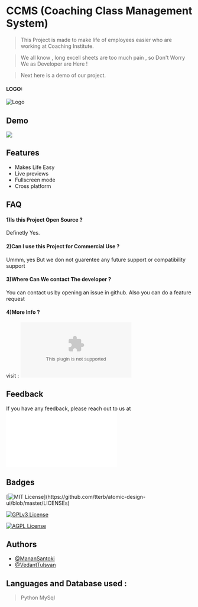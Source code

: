 
# CCMS (Coaching Class Management System)

>This Project is made to make life of employees easier who are working at Coaching Institute.

>We all know , long excell sheets are too much pain , so Don't Worry We as Developer are Here !

>Next here is a demo of our project.



#### LOGO:


![Logo](https://imagizer.imageshack.com/img923/3861/1wiuxc.png)

    
## Demo

![](https://media.giphy.com/media/LUw4qcMbbjo1xA8tHM/giphy.gif)


## Features

- Makes Life Easy
- Live previews
- Fullscreen mode
- Cross platform

  
## FAQ

#### 1)Is this Project Open Source ?

Definetly Yes.

#### 2)Can I use this Project for Commercial Use ?

Ummm, yes But we don not guarentee any future support or compatibility support

#### 3)Where Can We contact The developer ?

You can contact us by opening an issue in github. Also you can do a feature request

#### 4)More Info ?

visit : ![CCMS](copyrightccms.wordpress.com)
## Feedback

If you have any feedback, please reach out to us at ![Feedback.ccms.com](copyrightccms.wordpress.com.html)

  
## Badges



[![MIT License](https://img.shields.io/apm/l/atomic-design-ui.svg?)](https://github.com/tterb/atomic-design-ui/blob/master/LICENSEs)

[![GPLv3 License](https://img.shields.io/badge/License-GPL%20v3-yellow.svg)](https://opensource.org/licenses/)

[![AGPL License](https://img.shields.io/badge/license-AGPL-blue.svg)](http://www.gnu.org/licenses/agpl-3.0)

  
## Authors

- [@MananSantoki](https://github.com/Manan-Santoki)
- [@VedantTulsyan]()

  
## Languages and Database used : 

>Python
MySql





  

